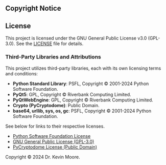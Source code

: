 ## Copyright Notice

## License

This project is licensed under the GNU General Public License v3.0 (GPL-3.0). See the [LICENSE](LICENSE) file for details.

### Third-Party Libraries and Attributions

This project utilizes third-party libraries, each with its own licensing terms and conditions:

- **Python Standard Library**: PSFL, Copyright © 2001-2024 Python Software Foundation.
- **PyQt5**: GPL, Copyright © Riverbank Computing Limited.
- **PyQtWebEngine**: GPL, Copyright © Riverbank Computing Limited.
- **Crypto (PyCryptodome)**: Public Domain.
- **base64, urllib, sys, os, gc**: PSFL, Copyright © 2001-2024 Python Software Foundation.

See below for links to their respective licenses.

- [Python Software Foundation License](https://docs.python.org/3/license.html)
- [GNU General Public License (GPL-3.0)](https://www.gnu.org/licenses/gpl-3.0.html)
- [PyCryptodome License (Public Domain)](https://github.com/Legrandin/pycryptodome/blob/main/LICENSE)

Copyright © 2024 Dr. Kevin Moore.
